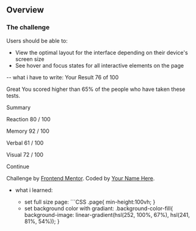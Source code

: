 ## Overview

### The challenge

Users should be able to:

- View the optimal layout for the interface depending on their device's screen size
- See hover and focus states for all interactive elements on the page



-- what i have to write:
  Your Result
  76
  of 100

  Great
  You scored higher than 65% of the people who have taken these tests.
  
  Summary

  Reaction
  80 / 100

  Memory
  92 / 100

  Verbal
  61 / 100

  Visual
  72 / 100

  Continue

 <div class="attribution">
    Challenge by <a href="https://www.frontendmentor.io?ref=challenge" target="_blank">Frontend Mentor</a>. 
    Coded by <a href="#">Your Name Here</a>.
  </div>

- what i learned:

    - set full size page:
        ´´´CSS
        .page{
            min-height:100vh;
        }
    - set background color with gradiant:
        .background-color-fill{
            background-image: linear-gradient(hsl(252, 100%, 67%), hsl(241, 81%, 54%));
        }
